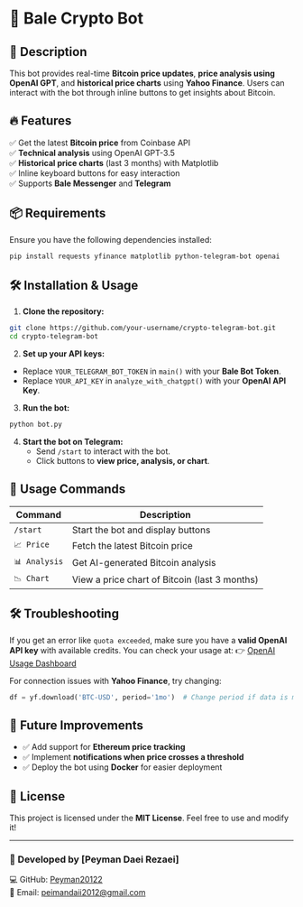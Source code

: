 # 🚀 Bale Crypto Bot

## 📌 Description
This bot provides real-time **Bitcoin price updates**, **price analysis using OpenAI GPT**, and **historical price charts** using **Yahoo Finance**. Users can interact with the bot through inline buttons to get insights about Bitcoin.

## 🔥 Features
✅ Get the latest **Bitcoin price** from Coinbase API  
✅ **Technical analysis** using OpenAI GPT-3.5  
✅ **Historical price charts** (last 3 months) with Matplotlib  
✅ Inline keyboard buttons for easy interaction  
✅ Supports **Bale Messenger** and **Telegram**  

## 📦 Requirements
Ensure you have the following dependencies installed:
```bash
pip install requests yfinance matplotlib python-telegram-bot openai
```

## 🛠️ Installation & Usage
1. **Clone the repository:**
```bash
git clone https://github.com/your-username/crypto-telegram-bot.git
cd crypto-telegram-bot
```

2. **Set up your API keys:**
- Replace `YOUR_TELEGRAM_BOT_TOKEN` in `main()` with your **Bale Bot Token**.
- Replace `YOUR_API_KEY` in `analyze_with_chatgpt()` with your **OpenAI API Key**.

3. **Run the bot:**
```bash
python bot.py
```

4. **Start the bot on Telegram:**
   - Send `/start` to interact with the bot.
   - Click buttons to **view price, analysis, or chart**.

## 📌 Usage Commands
| Command | Description |
|---------|-------------|
| `/start` | Start the bot and display buttons |
| `📈 Price` | Fetch the latest Bitcoin price |
| `📊 Analysis` | Get AI-generated Bitcoin analysis |
| `📉 Chart` | View a price chart of Bitcoin (last 3 months) |

## 🛠️ Troubleshooting
If you get an error like `quota exceeded`, make sure you have a **valid OpenAI API key** with available credits. You can check your usage at:
👉 [OpenAI Usage Dashboard](https://platform.openai.com/account/usage)

For connection issues with **Yahoo Finance**, try changing:
```python
df = yf.download('BTC-USD', period='1mo')  # Change period if data is missing
```

## 🤖 Future Improvements
- ✅ Add support for **Ethereum price tracking**
- ✅ Implement **notifications when price crosses a threshold**
- ✅ Deploy the bot using **Docker** for easier deployment

## 📜 License
This project is licensed under the **MIT License**. Feel free to use and modify it!

---
### 🚀 Developed by **[Peyman Daei Rezaei]**
💻 GitHub: [Peyman20122](https://github.com/Peyman20122)  
📧 Email: peimandaii2012@gmail.com

